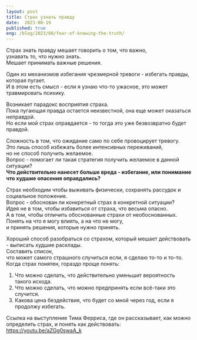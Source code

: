 ```yaml
---
layout: post
title: Страх узнать правду
date:  2023-08-19
published: true
eng: /blog/2023/08/fear-of-knowing-the-truth/
---
```

Страх знать правду мешает говорить о том, что важно,\
узнавать то, что нужно знать.\
Мешает принимать важные решения.

Один из механизмов избегания чрезмерной тревоги - избегать правды, которая пугает.\
И в этом есть смысл - если я узнаю что-то ужасное, это может травмировать психику.

Возникает парадокс восприятия страха.\
Пока пугающая правда остается неизвестной, она еще может оказаться неправдой.\
Но если мой страх оправдается - то тогда это уже безвозвратно будет правдой.

Сложность в том, что ожидание само по себе провоцирует тревогу.\
Это лишь способ избежать более интенсивных переживаний,\
но не способ получить желаемое.\
Вопрос - помогает ли такая стратегия получить желаемое в данной ситуации?\
**Что действительно нанесет больше вреда - избегание, или понимание что худшие опасения оправдались?**

Страх необходим чтобы выживать физически, сохранять рассудок и социальное положение.\
Вопрос - обоснован ли конкретный страх в конкретной ситуации?\
Идея не в том, чтобы избавиться от страха, что весьма опасно.\
А в том, чтобы отличить обоснованные страхи от необоснованных.\
Понять на что я могу влиять, а на что не могу,\
и принять решения, которые нужно принять.

Хороший способ разобраться со страхом, который мешает действовать - выписать худшие расклады.\
Составить список,\
что может самого страшного случиться если, я сделаю то-то и то-то.\
Когда страх понятен, гораздо проще понять:
 1. Что можно сделать, что действительно уменьшит вероятность такого исхода.
 2. Что можно сделать, что можно предпринять если всё-таки это случится.
 3. Какова цена бездействия, что будет со мной через год, если я продолжу избегать.

Ссылка на выступление Тима Ферриса, где он рассказывает, как можно определить страх, и понять как действовать:\
<https://youtu.be/aZGg0swaA_k>
